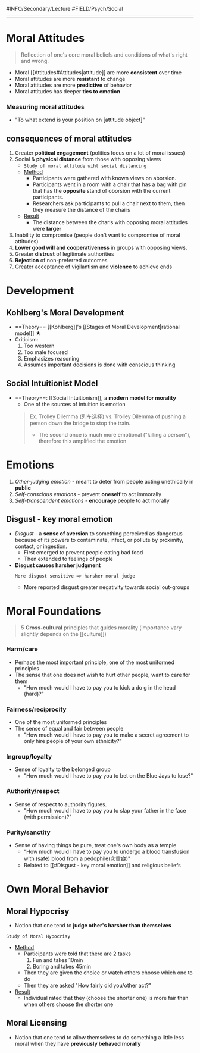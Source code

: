 #INFO/Secondary/Lecture #FIELD/Psych/Social

---

# Moral Attitudes

> Reflection of one's core moral beliefs and conditions of what's right and wrong.

- Moral [[Attitudes#Attitudes|attitude]] are more **consistent** over time
- Moral attitudes are more **resistant** to change
- Moral attitudes are more **predictive** of behavior
- Moral attitudes has deeper **ties to emotion**


### Measuring moral attitudes

- "To what extend is your position on [attitude object]"


## consequences of moral attitudes

1. Greater **political engagement** (politics focus on a lot of moral issues)
2. Social & **physical distance** from those with opposing views
    - `Study of moral attitude wiht social distancing`
    - <u>Method</u>
        - Participants were gathered with known views on aborsion.
        - Participants went in a room with a chair that has a bag with pin that has the **opposite** stand of oborsion with the current participants.
        - Researchers ask participants to pull a chair next to them, then they measure the distance of the chairs
    - <u>Result</u>
        - The distance between the charis with opposing moral attitudes were **larger**
3. Inability to compromise (people don't want to compromise of moral attitudes)
4. **Lower good will and cooperativeness** in groups with opposing views.
5. Greater **distrust** of legitimate authorities
6. **Rejection** of non-preferred outcomes
7. Greater acceptance of vigilantism and **violence** to achieve ends

# Development

## Kohlberg's Moral Development
- ==Theory== [[Kohlberg]]'s [[Stages of Moral Development|rational model]] ★
- Criticism:
    1. Too western
    2. Too male focused
    3. Emphasizes reasoning
    4. Assumes important decisions is done with conscious thinking

## Social Intuitionist Model

- ==Theory==: [[Social Intuitionism]], a **modern model for morality**
    - One of the sources of intuition is emotion
    > Ex. Trolley Dilemma (列车选择) vs. Trolley Dilemma of pushing a person down the bridge to stop the train.
    > - The second once is much more emotional ("killing a person"), therefore this amplified the emotion

# Emotions

1. *Other-judging emotion* - meant to deter from people acting unethically in **public**
2. *Self-conscious emotions* - prevent **oneself** to act immorally
3. *Self-transcendent emotions* - **encourage** people to act morally

## Disgust - key moral emotion

- *Disgust* - a **sense of aversion** to something perceived as dangerous because of its powers to contaminate, infect, or pollute by proximity, contact, or ingestion.
    - First emerged to prevent people eating bad food
    - Then extended to feelings of people
- **Disgust causes harsher judgment**
    ```text
    More disgust sensitive => harsher moral judge
    ```
    - More reported disgust greater negativity towards social out-groups


# Moral Foundations

> 5 **Cross-cultural** principles that guides morality (importance vary slightly depends on the [[culture]])

### Harm/care

- Perhaps the most important principle, one of the most uniformed principles
- The sense that one does not wish to hurt other people, want to care for them
    - "How much would I have to pay you to kick a do g in the head (hard)?"

### Fairness/reciprocity

- One of the most uniformed principles
- The sense of equal and fair between people
    - "How much would I have to pay you to make a secret agreement to only hire people of your own ethnicity?"

### Ingroup/loyalty

- Sense of loyalty to the belonged group
    - "How much would I have to pay you to bet on the Blue Jays to lose?"

### Authority/respect

- Sense of respect to authority figures.
    - "How much would I have to pay you to slap your father in the face (with permission)?"

### Purity/sanctity

- Sense of having things be pure, treat one's own body as a temple
    - "How much would I have to pay you to undergo a blood transfusion with (safe) blood from a pedophile(恋童癖)"
    - Related to [[#Disgust - key moral emotion]] and religious beliefs


# Own Moral Behavior

## Moral Hypocrisy

- Notion that one tend to **judge other's harsher than themselves**

`Study of Moral Hypocrisy`

- <u>Method</u>
    - Participants were told that there are 2 tasks
        1. Fun and takes 10min
        2. Boring and takes 45min
    - Then they are given the choice or watch others choose which one to do
    - Then they are asked "How fairly did you/other act?"
- <u>Result</u>
    - Individual rated that they (choose the shorter one) is more fair than when others choose the shorter one

## Moral Licensing

- Notion that one tend to allow themselves to do something a little less moral when they have **previously behaved morally**

